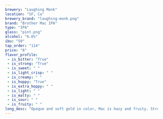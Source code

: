 ```yaml
---
brewery: "Laughing Monk"
location: "SF, Ca"
brewery_brand: "laughing-monk.png"
brand: "Brother Mac IPA"
type: "IPA"
glass: "pint.png"
alcohol: "6.6%"
ibu: "50"
tap_order: "114"
price: "8"
flavor_profile:
 - is_bitter: "True"
 - is_strong: "True"
 - is_sweet: " "
 - is_light_crisp: " "
 - is_creamy: " "
 - is_hoppy: "True"
 - is_extra_hoppy: " "
 - is_light: " "
 - is_malty: " "
 - is_sour: " "
 - is_fruity: " "
long_desc: "Opaque and soft gold in color, Mac is hazy and fruity. Strong aroma of orange and lemon. Dry-hopped with Idaho 7 and Motueka for a lingering hop bitterness."
---
```


